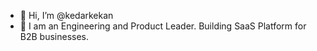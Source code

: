 - 👋 Hi, I’m @kedarkekan
- 🌱 I am an Engineering and Product Leader. Building SaaS Platform for B2B businesses.
<!---
kedarkekan/kedarkekan is a ✨ special ✨ repository because its `README.md` (this file) appears on your GitHub profile.
You can click the Preview link to take a look at your changes.
--->
